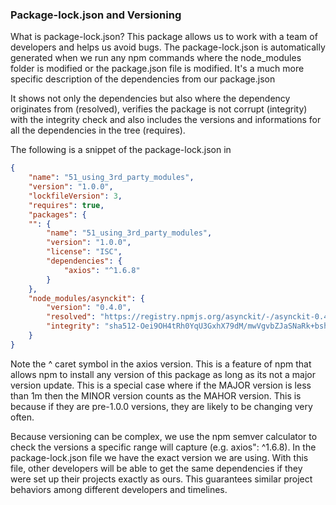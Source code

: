 ### Package-lock.json and Versioning 

What is package-lock.json? This package allows us to work with a team of developers and helps us avoid bugs. The package-lock.json is automatically generated when we run any npm commands where the node_modules folder is modified or the package.json file is modified. It's a much more specific description of the dependencies from our package.json

It shows not only the dependencies but also where the dependency originates from (resolved), verifies the package is not corrupt (integrity) with the integrity check and also includes the versions and informations for all the dependencies in the tree (requires).

The following is a snippet of the package-lock.json in 

```json
{
	"name": "51_using_3rd_party_modules",
	"version": "1.0.0",
	"lockfileVersion": 3,
	"requires": true,
	"packages": {
	"": {
		"name": "51_using_3rd_party_modules",
		"version": "1.0.0",
		"license": "ISC",
		"dependencies": {
			"axios": "^1.6.8"
		}
	},
	"node_modules/asynckit": {
		"version": "0.4.0",
		"resolved": "https://registry.npmjs.org/asynckit/-/asynckit-0.4.0.tgz",
		"integrity": "sha512-Oei9OH4tRh0YqU3GxhX79dM/mwVgvbZJaSNaRk+bshkj0S5cfHcgYakreBjrHwatXKbz+IoIdYLxrKim2MjW0Q=="
	}
}
```

Note the ^ caret symbol in the axios version. This is a feature of npm that allows npm to install any version of this package as long as its not a major version update. This is a special case where if the MAJOR version is less than 1m then the MINOR version counts as the MAHOR version. This is because if they are pre-1.0.0 versions, they are likely to be changing very often. 

Because versioning can be complex, we use the npm semver calculator to check the versions a specific range will capture (e.g. axios": ^1.6.8). In the package-lock.json file we have the exact version we are using. With this file, other developers will be able to get the same dependencies if they were set up their projects exactly as ours. This guarantees similar project behaviors among different developers and timelines. 





